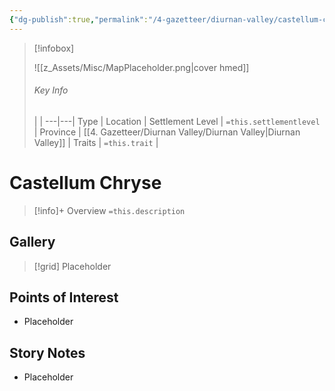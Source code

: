 ```yaml
---
{"dg-publish":true,"permalink":"/4-gazetteer/diurnan-valley/castellum-chryse/castellum-chryse/","noteIcon":""}
---
```



> [!infobox]
> 
> ![[z_Assets/Misc/MapPlaceholder.png\|cover hmed]]
> ###### Key Info
>  |   |
> ---|---|
> Type | Location |
> Settlement Level | `=this.settlementlevel` |
> Province | [[4. Gazetteer/Diurnan Valley/Diurnan Valley\|Diurnan Valley]] |
> Traits | `=this.trait` |

# Castellum Chryse

> [!info]+ Overview
> `=this.description`

## Gallery

>[!grid]
>Placeholder


## Points of Interest

- Placeholder

## Story Notes

- Placeholder